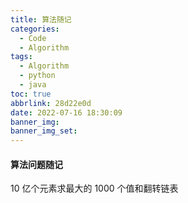 ```yaml
---
title: 算法随记
categories:
  - Code
  - Algorithm
tags:
  - Algorithm
  - python
  - java
toc: true
abbrlink: 28d22e0d
date: 2022-07-16 18:30:09
banner_img:
banner_img_set:
---
```

<!--more-->
#### 算法问题随记


10 亿个元素求最大的 1000 个值和翻转链表









